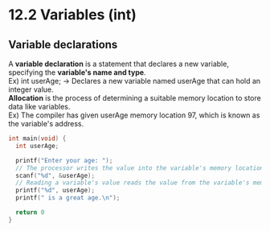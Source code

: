 # 12.2 Variables (int)

## Variable declarations
A **variable declaration** is a statement that declares a new variable, specifying the **variable's name and type**.   
Ex) int userAge; -> Declares a new variable named userAge that can hold an integer value.   
**Allocation** is the process of determining a suitable memory location to store data like variables.   
Ex) The compiler has given userAge memory location 97, which is known as the variable's address.   
```c
int main(void) {
  int userAge;

  printf("Enter your age: ");
  // The processor writes the value into the variable's memory location.
  scanf("%d", &userAge);
  // Reading a variable's value reads the value from the variable's memory location.
  printf("%d", userAge);
  printf(" is a great age.\n");

  return 0
}
```
